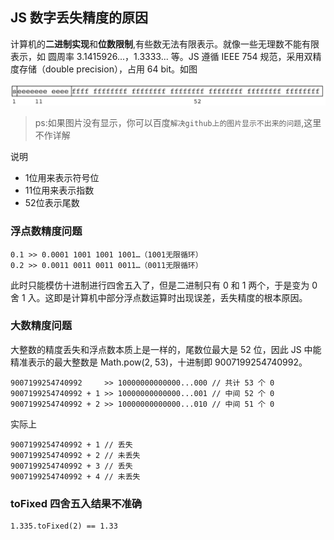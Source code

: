 ## JS 数字丢失精度的原因
计算机的**二进制实现**和**位数限制**,有些数无法有限表示。就像一些无理数不能有限表示，如 圆周率 3.1415926...，1.3333... 等。JS 遵循 IEEE 754 规范，采用双精度存储（double precision），占用 64 bit。如图

![image](../src/images/precision.png)

>ps:如果图片没有显示，你可以百度`解决github上的图片显示不出来的问题`,这里不作详解

说明
- 1位用来表示符号位
- 11位用来表示指数
- 52位表示尾数

### 浮点数精度问题

```
0.1 >> 0.0001 1001 1001 1001…（1001无限循环）
0.2 >> 0.0011 0011 0011 0011…（0011无限循环）
```

此时只能模仿十进制进行四舍五入了，但是二进制只有 0 和 1 两个，于是变为 0 舍 1 入。这即是计算机中部分浮点数运算时出现误差，丢失精度的根本原因。

### 大数精度问题
大整数的精度丢失和浮点数本质上是一样的，尾数位最大是 52 位，因此 JS 中能精准表示的最大整数是 Math.pow(2, 53)，十进制即 9007199254740992。

```
9007199254740992     >> 10000000000000...000 // 共计 53 个 0
9007199254740992 + 1 >> 10000000000000...001 // 中间 52 个 0
9007199254740992 + 2 >> 10000000000000...010 // 中间 51 个 0
```


实际上

```
9007199254740992 + 1 // 丢失
9007199254740992 + 2 // 未丢失
9007199254740992 + 3 // 丢失
9007199254740992 + 4 // 未丢失
```



### toFixed 四舍五入结果不准确

```
1.335.toFixed(2) == 1.33
```
